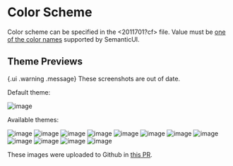 # Color Scheme

Color scheme can be specified in the <2011701?cf> file. Value must be [one of the color names](https://semantic-ui.com/usage/theming.html#sitewide-defaults) supported by SemanticUI.

## Theme Previews

{.ui .warning .message}
These screenshots are out of date.

Default theme:

![image](https://user-images.githubusercontent.com/3998/79054306-c931e500-7c11-11ea-89f0-38365691769c.png)

Available themes:

![image](https://user-images.githubusercontent.com/3998/79054261-86700d00-7c11-11ea-9526-b04d9b71fbae.png)
![image](https://user-images.githubusercontent.com/3998/79054270-938cfc00-7c11-11ea-9aef-e673128fd477.png)
![image](https://user-images.githubusercontent.com/3998/79054276-9b4ca080-7c11-11ea-9b21-ee4db24e8eb1.png)
![image](https://user-images.githubusercontent.com/3998/79054283-a99abc80-7c11-11ea-9928-06b62dd94077.png)
![image](https://user-images.githubusercontent.com/3998/79054295-b7504200-7c11-11ea-9b05-3d333247a794.png)
![image](https://user-images.githubusercontent.com/3998/79054300-c20ad700-7c11-11ea-8ee5-3f411e68992a.png)
![image](https://user-images.githubusercontent.com/3998/79054249-735d3d00-7c11-11ea-97fb-1a44f9765987.png)
![image](https://user-images.githubusercontent.com/3998/79054313-d058f300-7c11-11ea-928e-b3609347bec7.png)
![image](https://user-images.githubusercontent.com/3998/79054322-d7800100-7c11-11ea-96fe-83e3cbbdb10c.png)
![image](https://user-images.githubusercontent.com/3998/79054327-df3fa580-7c11-11ea-9ba0-40d26c65ff42.png)
![image](https://user-images.githubusercontent.com/3998/79054331-e5358680-7c11-11ea-93a1-9d0521358991.png)
![image](https://user-images.githubusercontent.com/3998/79054336-ec5c9480-7c11-11ea-885e-c67926d28acc.png)


These images were uploaded to Github in [this PR](https://github.com/srid/neuron/pull/89).

